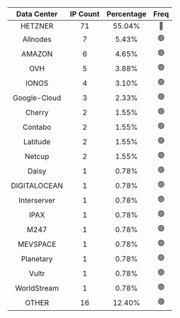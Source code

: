 | Data Center | IP Count | Percentage | Freq |
|:------------:|:--------:|:-----------:|:-----:|
| HETZNER | 71 | 55.04% | 🔴 |
| Allnodes | 7 | 5.43% | 🟢 |
| AMAZON | 6 | 4.65% | 🟢 |
| OVH | 5 | 3.88% | 🟢 |
| IONOS | 4 | 3.10% | 🟢 |
| Google-Cloud | 3 | 2.33% | 🟢 |
| Cherry | 2 | 1.55% | 🟢 |
| Contabo | 2 | 1.55% | 🟢 |
| Latitude | 2 | 1.55% | 🟢 |
| Netcup | 2 | 1.55% | 🟢 |
| Daisy | 1 | 0.78% | 🟢 |
| DIGITALOCEAN | 1 | 0.78% | 🟢 |
| Interserver | 1 | 0.78% | 🟢 |
| IPAX | 1 | 0.78% | 🟢 |
| M247 | 1 | 0.78% | 🟢 |
| MEVSPACE | 1 | 0.78% | 🟢 |
| Planetary | 1 | 0.78% | 🟢 |
| Vultr | 1 | 0.78% | 🟢 |
| WorldStream | 1 | 0.78% | 🟢 |
| OTHER | 16 | 12.40% | 🟢 |